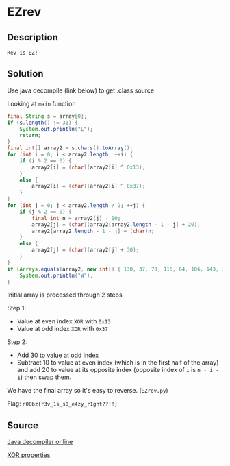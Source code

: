 # EZrev

## Description 

`Rev is EZ!`

## Solution

Use java decompile (link below) to get .class source

Looking at `main` function

``` java
final String s = array[0];
if (s.length() != 31) {
    System.out.println("L");
    return;
}
final int[] array2 = s.chars().toArray();
for (int i = 0; i < array2.length; ++i) {
    if (i % 2 == 0) {
        array2[i] = (char)(array2[i] ^ 0x13);
    }
    else {
        array2[i] = (char)(array2[i] ^ 0x37);
    }
}
for (int j = 0; j < array2.length / 2; ++j) {
    if (j % 2 == 0) {
        final int n = array2[j] - 10;
        array2[j] = (char)(array2[array2.length - 1 - j] + 20);
        array2[array2.length - 1 - j] = (char)n;
    }
    else {
        array2[j] = (char)(array2[j] + 30);
    }
}
if (Arrays.equals(array2, new int[] { 130, 37, 70, 115, 64, 106, 143, 34, 54, 134, 96, 98, 125, 98, 138, 104, 25, 3, 66, 78, 24, 69, 91, 80, 87, 67, 95, 8, 25, 22, 115 })) {
    System.out.println("W");
}
```

Initial array is processed through 2 steps

Step 1: 
- Value at even index `XOR` with `0x13` 
- Value at odd index `XOR` with `0x37`

Step 2:
- Add 30 to value at odd index
- Subtract 10 to value at even index (which is in the first half of the array) and add 20 to value at its opposite index (opposite index of `i` is `n - i - 1`) then swap them.

We have the final array so it's easy to reverse. (`EZrev.py`)

Flag: `n00bz{r3v_1s_s0_e4zy_r1ght??!!}`

## Source

[Java decompiler online](http://www.javadecompilers.com/)

[XOR properties](https://www.educative.io/answers/what-is-the-xor-bitwise-operator)

